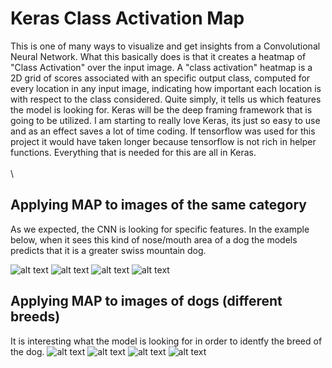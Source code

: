 # Keras Class Activation Map


This is one of many ways to visualize and get insights from a Convolutional Neural Network. What this basically does is that it creates a heatmap of "Class Activation" over the input image. A "class activation" heatmap is a 2D grid of scores associated with an specific output class, computed for every location in any input image, indicating how important each location is with respect to the class considered. Quite simply, it tells us which features the model is looking for. Keras will be the deep framing framework that is going to be utilized. I am starting to really love Keras, its just so easy to use and as an effect saves a lot of time coding. If tensorflow was used for this project it would have taken longer because tensorflow is not rich in helper functions. Everything that is needed for this are all in Keras.\
\
\

## Applying MAP to images of the same category


As we expected, the CNN is looking for specific features. In the example below, when it sees this kind of nose/mouth area of a dog the models predicts that it is a greater swiss mountain dog.


![alt text](https://github.com/nickbiso/Keras-Class-Activation-Map/blob/master/readme_images/output1.jpeg)
![alt text](https://github.com/nickbiso/Keras-Class-Activation-Map/blob/master/readme_images/output2.jpeg)
![alt text](https://github.com/nickbiso/Keras-Class-Activation-Map/blob/master/readme_images/output3.jpeg)
![alt text](https://github.com/nickbiso/Keras-Class-Activation-Map/blob/master/readme_images/output4.jpeg)


## Applying MAP to images of dogs (different breeds)


It is interesting what the model is looking for in order to identfy the breed of the dog.
![alt text](https://github.com/nickbiso/Keras-Class-Activation-Map/blob/master/readme_images/ahd.jpeg)
![alt text](https://github.com/nickbiso/Keras-Class-Activation-Map/blob/master/readme_images/bhd.jpeg)
![alt text](https://github.com/nickbiso/Keras-Class-Activation-Map/blob/master/readme_images/fb.jpeg)
![alt text](https://github.com/nickbiso/Keras-Class-Activation-Map/blob/master/readme_images/maltest.jpeg)
